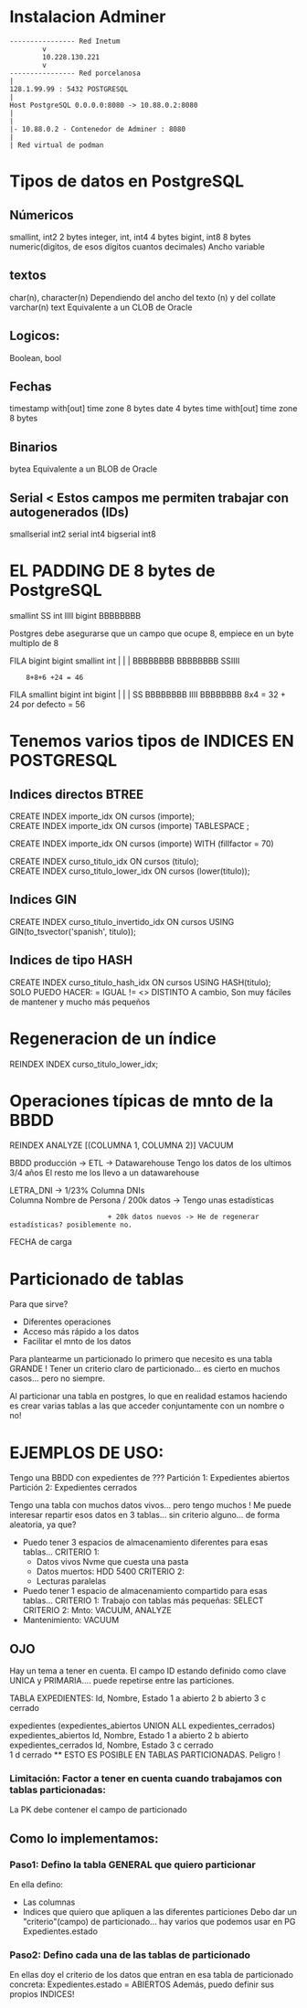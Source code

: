 
# Instalacion Adminer



    ---------------- Red Inetum
            v
            10.228.130.221
            v
    ---------------- Red porcelanosa
    |
    128.1.99.99 : 5432 POSTGRESQL
    |
    Host PostgreSQL 0.0.0.0:8080 -> 10.88.0.2:8080
    |
    |
    |- 10.88.0.2 - Contenedor de Adminer : 8080
    |
    | Red virtual de podman

# Tipos de datos en PostgreSQL

## Númericos

smallint, int2              2 bytes 
integer, int, int4          4 bytes
bigint, int8                8 bytes
numeric(digitos, de esos dígitos cuantos decimales)        Ancho variable

## textos

char(n), character(n)      Dependiendo del ancho del texto (n) y del collate
varchar(n)
text                        Equivalente a un CLOB de Oracle

## Logicos:

Boolean, bool

## Fechas

timestamp with[out] time zone               8 bytes
date                                        4 bytes
time with[out] time zone                    8 bytes

## Binarios

bytea                      Equivalente a un BLOB de Oracle

## Serial < Estos campos me permiten trabajar con autogenerados (IDs)

smallserial     int2
serial          int4
bigserial       int8

# EL PADDING DE 8 bytes de PostgreSQL

smallint    SS
int         IIII
bigint      BBBBBBBB

Postgres debe asegurarse que un campo que ocupe 8, empiece en un byte multiplo de 8

FILA    bigint bigint smallint int
                |        |        |
        BBBBBBBB BBBBBBBB SSIIII

        8+8+6 +24 = 46

FILA    smallint bigint int bigint
                |        |        |
        SS       BBBBBBBB IIII     BBBBBBBB
        8x4 = 32 + 24 por defecto = 56

# Tenemos varios tipos de INDICES EN POSTGRESQL

## Indices directos BTREE

CREATE INDEX importe_idx ON cursos (importe);  
CREATE INDEX importe_idx ON cursos (importe) TABLESPACE <espacio>;  

CREATE INDEX importe_idx ON cursos (importe) WITH (fillfactor = 70)

CREATE INDEX curso_titulo_idx ON cursos (titulo);  
CREATE INDEX curso_titulo_lower_idx ON cursos (lower(titulo));  

## Indices GIN 

CREATE INDEX curso_titulo_invertido_idx ON cursos USING GIN(to_tsvector('spanish', titulo));  

## Indices de tipo HASH

CREATE INDEX curso_titulo_hash_idx ON cursos USING HASH(titulo);  
SOLO PUEDO HACER: = IGUAL      != <> DISTINTO
A cambio, Son muy fáciles de mantener y mucho más pequeños


# Regeneracion de un índice

REINDEX INDEX curso_titulo_lower_idx;

# Operaciones típicas de mnto de la BBDD

REINDEX
ANALYZE <TABLA> [(COLUMNA 1, COLUMNA 2)]
VACUUM <TABLA>

BBDD producción -> ETL -> Datawarehouse
Tengo los datos de los ultimos 3/4 años 
El resto me los llevo a un datawarehouse

LETRA_DNI -> 1/23%
Columna DNIs                \
Columna Nombre de Persona   / 200k datos -> Tengo unas estadísticas

                            + 20k datos nuevos -> He de regenerar estadísticas? posiblemente no.
FECHA de carga

# Particionado de tablas

Para que sirve? 
- Diferentes operaciones
- Acceso más rápido a los datos
- Facilitar el mnto de los datos

Para plantearme un particionado lo primero que necesito es una tabla GRANDE !
Tener un criterio claro de particionado... es cierto en muchos casos... pero no siempre.

Al particionar una tabla en postgres, lo que en realidad estamos haciendo es crear varias tablas a las que acceder conjuntamente con un nombre o no!

# EJEMPLOS DE USO:

Tengo una BBDD con expedientes de ???
Partición 1: Expedientes abiertos
Partición 2: Expedientes cerrados

Tengo una tabla con muchos datos vivos... pero tengo muchos !
Me puede interesar repartir esos datos en 3 tablas... sin criterio alguno... de forma aleatoria, ya que?
- Puedo tener 3 espacios de almacenamiento diferentes para esas tablas...
  CRITERIO 1:
    - Datos vivos    Nvme que cuesta una pasta
    - Datos muertos: HDD 5400
  CRITERIO 2:
    - Lecturas paralelas
- Puedo tener 1 espacio de almacenamiento compartido para esas tablas...
  CRITERIO 1: Trabajo con tablas más pequeñas: SELECT
  CRITERIO 2: Mnto: VACUUM, ANALYZE
- Mantenimiento: VACUUM

## OJO

Hay un tema a tener en cuenta.
El campo ID estando definido como clave UNICA y PRIMARIA.... puede repetirse entre las particiones.

TABLA EXPEDIENTES: Id, Nombre, Estado
                    1  a        abierto
                    2  b        abierto
                    3  c        cerrado

expedientes (expedientes_abiertos UNION ALL expedientes_cerrados)
    expedientes_abiertos
                    Id, Nombre, Estado
                    1  a        abierto
                    2  b        abierto
    expedientes_cerrados
                    Id, Nombre, Estado
                    3  c        cerrado                    
                    1  d        cerrado ** ESTO ES POSIBLE EN TABLAS PARTICIONADAS. Peligro !

### Limitación: Factor a tener en cuenta cuando trabajamos con tablas particionadas:
La PK debe contener el campo de particionado

## Como lo implementamos:
 
### Paso1: Defino la tabla GENERAL que quiero particionar
En ella defino:
- Las columnas
- Indices que quiero que apliquen a las diferentes particiones
Debo dar un "criterio"(campo) de particionado... hay varios que podemos usar en PG
                    Expedientes.estado

### Paso2: Defino cada una de las tablas de particionado
En ellas doy el criterio de los datos que entran en esa tabla de particionado concreta:
Expedientes.estado = ABIERTOS
Además, puedo definir sus propios INDICES!
